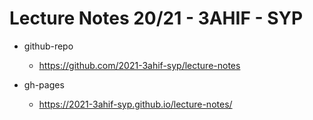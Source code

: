 # Lecture Notes 20/21 - 3AHIF - SYP

- github-repo
  - https://github.com/2021-3ahif-syp/lecture-notes

- gh-pages
  - https://2021-3ahif-syp.github.io/lecture-notes/